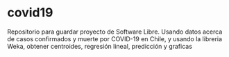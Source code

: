 # covid19
 Repositorio para guardar proyecto de Software Libre. Usando datos acerca de casos confirmados y muerte por COVID-19 en Chile, y usando la libreria Weka, obtener centroides, regresión lineal, predicción y graficas
